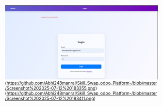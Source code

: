 ![image alt](https://github.com/Abhi248manral/Skill_Swap_odoo_Platform-/blob/master/Screenshot%202025-07-12%20183338.png)
(https://github.com/Abhi248manral/Skill_Swap_odoo_Platform-/blob/master/Screenshot%202025-07-12%20183355.png)
(https://github.com/Abhi248manral/Skill_Swap_odoo_Platform-/blob/master/Screenshot%202025-07-12%20183411.png)
